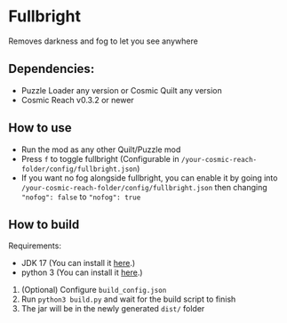 # Fullbright
Removes darkness and fog to let you see anywhere

## Dependencies:
- Puzzle Loader any version or Cosmic Quilt any version
- Cosmic Reach v0.3.2 or newer

## How to use
- Run the mod as any other Quilt/Puzzle mod
- Press `f` to toggle fullbright (Configurable in `/your-cosmic-reach-folder/config/fullbright.json`)
- If you want no fog alongside fullbright, you can enable it by going into `/your-cosmic-reach-folder/config/fullbright.json` then changing `"nofog": false` to `"nofog": true`

## How to build
Requirements:
- JDK 17 (You can install it [here](https://www.oracle.com/java/technologies/javase/jdk17-archive-downloads.html).)
- python 3 (You can install it [here](https://www.python.org/downloads/).)

1. (Optional) Configure `build_config.json`
2. Run `python3 build.py` and wait for the build script to finish
3. The jar will be in the newly generated `dist/` folder
